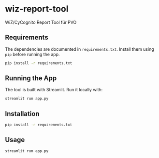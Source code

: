 # wiz-report-tool

WiZ/CyCognito Report Tool für PVO

## Requirements

The dependencies are documented in `requirements.txt`. Install them using `pip`
before running the app.

```bash
pip install -r requirements.txt
```

## Running the App

The tool is built with Streamlit. Run it locally with:

```bash
streamlit run app.py
```

## Installation

```bash
pip install -r requirements.txt
```

## Usage

```bash
streamlit run app.py
```

```
```
